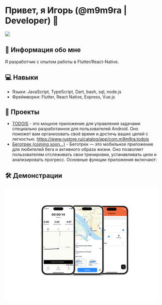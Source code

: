 # Привет, я Игорь (@m9m9ra | Developer) 👋

[![](https://m9m9ra.github.io/og.png)](https://m9m9ra.github.io)

## 🚀 Информация обо мне
Я разработчик с опытом работы в Flutter/React-Native.

## 💻 Навыки
- Языки: JavaScript, TypeScript, Dart, bash, sql, node.js
- Фреймворки: Flutter, React Native, Express, Vue.js

## 📂 Проекты
- [TODOIS](https://www.rustore.ru/catalog/app/com.m9m9ra.todois) - 
  это мощное приложение для управления задачами
  специально разработанное для пользователей Android. 
  Оно поможет вам организовать своё время и достичь ваших целей с легкостью.
  https://www.rustore.ru/catalog/app/com.m9m9ra.todois
- [Беготрек (coming soon...)](https://github.com/ваш-логин/project2) - Беготрек — это мобильное приложение для любителей бега и активного образа жизни. Оно позволяет пользователям отслеживать свои тренировки, устанавливать цели и анализировать прогресс. Основные функции приложения включают:

## 🛠 Демонстрации

![Иллюстрация к проекту](https://github.com/m9m9ra/m9m9ra/blob/main/ico.svg)
<!--
<div style="display: flex">
<img src="./ico.svg" alt="ЯРека" style="scale: 1.9">
</div>

## 📫 Контакты
- [Telegram @m9m9ra](https://t.me/m9m9ra)
- [Telegram_channel @m9m9ra_channel](https://t.me/m9m9ra_channel)
- [Email: vasa4g@gmail.com](mailto:vasa4g@gmail.com)

## 🛠 Технологии

| Технология   | Уровень      | Проект       |
|--------------|--------------|--------------|
| Flutter      | ★★★★★        | [TODOIS](https://www.rustore.ru/catalog/app/com.m9m9ra.todois) |
| React-Native | ★★★★★        | [Беготрек_beta](https://github.com/m9m9ra/RN-running-mobile/tree/v0.0.5) |
| Dart         | ★★★★☆        | [Coming soon]|
| TypeScript   | ★★★★☆        | [Not A Bot](https://github.com/m9m9ra/not-a-bot) |
--->

<!---
m9m9ra/m9m9ra is a ✨ special ✨ repository because its `README.md` (this file) appears on your GitHub profile.
You can click the Preview link to take a look at your changes.
--->

